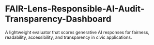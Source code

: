 # FAIR-Lens-Responsible-AI-Audit-Transparency-Dashboard
A lightweight evaluator that scores generative AI responses for fairness, readability, accessibility, and transparency in civic applications.
